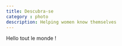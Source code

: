 ```yaml
---
title: Descubra-se
category : photo
description: Helping women know themselves
---
```


Hello tout le monde !